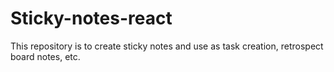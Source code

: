 # Sticky-notes-react
This repository is to create sticky notes and use as task creation, retrospect board notes, etc.
